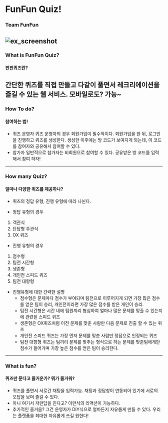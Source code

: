 # FunFun Quiz!

### Team FunFun
![ex_screenshot](./img/team_member.png)
------------
### What is FunFun Quiz?
#### 펀펀퀴즈란?
간단한 퀴즈를 직접 만들고 다같이 풀면서 레크리에이션을 즐길 수 있는 웹 서비스.
모바일로도? 가능~
------------
### How To do?
#### 참여하는 법!
* 퀴즈 운영자
퀴즈 운영자의 경우 회원가입이 필수적이다.
회원가입을 한 뒤, 로그인을 진행하고 퀴즈를 생성한다.
생성한 이후에는 방 코드가 보여지게 되는데, 이 코드를 참여자와 공유해서 참여할 수 있다.
* 참가자
일반적으로 참가자는 비회원으로 참여할 수 있다. 공유받은 방 코드를 입력해서 참여 하자!
------------
### How many Quiz?
#### 얼마나 다양한 퀴즈를 제공하나?
* 퀴즈의 정답 유형, 진행 유형에 따라 나뉜다.
+ 정답 유형의 경우
1. 객관식
2. 단답형 주관식
3. OX 퀴즈
+ 진행 유형의 경우
1. 점수형
2. 팀전 시간형
3. 생존형
4. 개인전 스피드 퀴즈
5. 팀전 대항형

- 진행유형에 대한 간략한 설명
    + 점수형은 문제마다 점수가 부여되며 팀전으로 이루어지게 되면 가장 많은 점수를 얻은 팀이 승리, 개인전이라면 가장 많은 점수를 받은 개인이 승리.
    + 팀전 시간형은 시간 내에 팀원끼리 협심하여 얼마나 많은 문제를 맞출 수 있는지에 관련된 스피드 퀴즈
    + 생존형은 OX퀴즈처럼 이전 문제를 맞춘 사람만 다음 문제로 진출 할 수 있는 퀴즈
    + 개인전 스피드 퀴즈는 가장 먼저 문제를 맞춘 사람만 정답으로 인정되는 퀴즈
    + 팀전 대항형 퀴즈는 팀끼리 문제를 맞추는 형식으로 하는 문제를 맞춘팀에게만 점수가 들어가며 가장 높은 점수를 얻은 팀이 승리한다.
------------
### What is fun?
#### 퀴즈만 푼다고 즐거운가? 뭐가 즐거워?
* 퀴즈를 풀면서 서로간 채팅을 입력가능. 채팅과 정답창이 연동되어 있기에 서로의 오답을 보며 즐길 수 있다.
* 아니 여기서 저런답을 친다고? 이런식의 리액션이 가능하다.
* 추가적인 즐거움? 그건 운영자가 DIY식으로 얼마든지 자유롭게 만들 수 있다. 우리는 플랫폼을 최대한 자유롭게 쓰길 원한다!